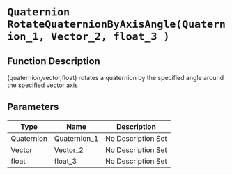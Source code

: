 # `Quaternion RotateQuaternionByAxisAngle(Quaternion_1, Vector_2, float_3 )`
## Function Description
(quaternion,vector,float) rotates a quaternion by the specified angle around the specified vector axis
## Parameters
Type|Name|Description
--|--|--
Quaternion|Quaternion_1|No Description Set
Vector|Vector_2|No Description Set
float|float_3|No Description Set
